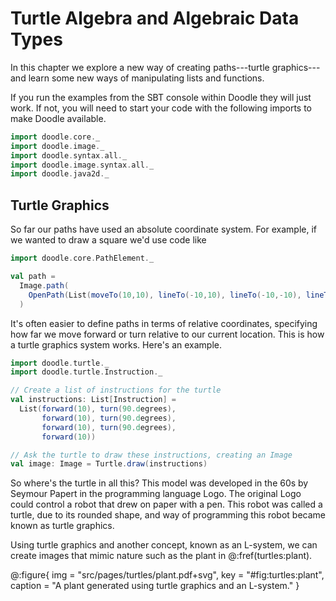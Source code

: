# Turtle Algebra and Algebraic Data Types

In this chapter we explore a new way of creating paths---turtle graphics---and learn some new ways of manipulating lists and functions.

<div class="callout callout-info">
If you run the examples from the SBT console within Doodle they will just work. If not, you will need to start your code with the following imports to make Doodle available.

```scala mdoc:silent
import doodle.core._
import doodle.image._
import doodle.syntax.all._
import doodle.image.syntax.all._
import doodle.java2d._
```
</div>

## Turtle Graphics

So far our paths have used an absolute coordinate system. 
For example, if we wanted to draw a square we'd use code like

```scala mdoc:silent
import doodle.core.PathElement._

val path = 
  Image.path(
    OpenPath(List(moveTo(10,10), lineTo(-10,10), lineTo(-10,-10), lineTo(10, -10), lineTo(10, 10)))
  )
```

It's often easier to define paths in terms of relative coordinates, specifying how far we move forward or turn relative to our current location.
This is how a turtle graphics system works. 
Here's an example.

```scala mdoc:silent
import doodle.turtle._
import doodle.turtle.Instruction._

// Create a list of instructions for the turtle
val instructions: List[Instruction] = 
  List(forward(10), turn(90.degrees), 
       forward(10), turn(90.degrees), 
       forward(10), turn(90.degrees), 
       forward(10))

// Ask the turtle to draw these instructions, creating an Image
val image: Image = Turtle.draw(instructions)
```

So where's the turtle in all this? 
This model was developed in the 60s by Seymour Papert in the programming language Logo. 
The original Logo could control a robot that drew on paper with a pen. 
This robot was called a turtle, due to its rounded shape, and way of programming this robot became known as turtle graphics.

Using turtle graphics and another concept, known as an L-system, we can create images that mimic nature such as the plant in @:fref(turtles:plant).

@:figure{ img = "src/pages/turtles/plant.pdf+svg", key = "#fig:turtles:plant", caption = "A plant generated using turtle graphics and an L-system." }
